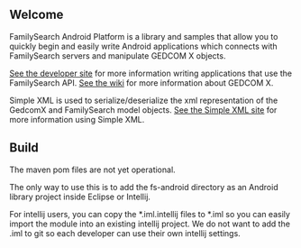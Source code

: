 Welcome
-------

FamilySearch Android Platform is a library and samples that allow you to quickly begin and easily
write Android applications which connects with FamilySearch servers and manipulate 
GEDCOM X objects.

[See the developer site](https://familysearch.org/developers) for more information writing applications that use the FamilySearch API.
[See the wiki](https://github.com/FamilySearch/gedcomx/wiki) for more information about GEDCOM X.


Simple XML is used to serialize/deserialize the xml representation of the GedcomX and FamilySearch model objects.
[See the Simple XML site](http://simple.sourceforge.net/) for more information using Simple XML. 

Build
-----

The maven pom files are not yet operational. 

The only way to use this is to add the fs-android directory as an Android library project inside Eclipse or Intellij.

For intellij users, you can copy the *.iml.intellij files to *.iml so you can easily import the module into an existing intellij project. We do not want to add the .iml to git so each developer can use their own intellij settings.

